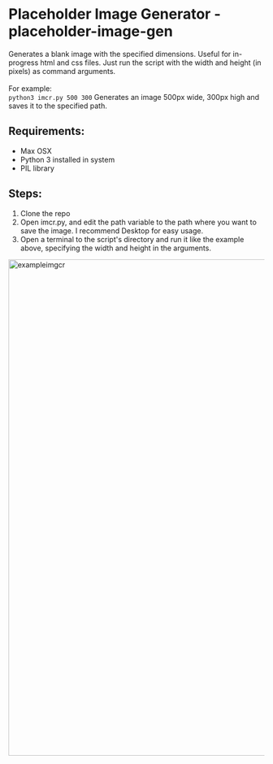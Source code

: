 # Placeholder Image Generator - placeholder-image-gen
Generates a blank image with the specified dimensions. Useful for in-progress html and css files.
Just run the script with the width and height (in pixels) as command arguments.<br/><br/>
For example:<br/>
`python3 imcr.py 500 300` Generates an image 500px wide, 300px high and saves it to the specified path.

## Requirements:
- Max OSX
- Python 3 installed in system
- PIL library

## Steps:
1. Clone the repo
2. Open imcr.py, and edit the path variable to the path where you want to save the image. I recommend Desktop for easy usage.
3. Open a terminal to the script's directory and run it like the example above, specifying the width and height in the arguments.

<img width="977" alt="exampleimgcr" src="https://user-images.githubusercontent.com/25110615/151715527-d65cddea-46b8-4999-89ed-0b7bf17af155.png">
